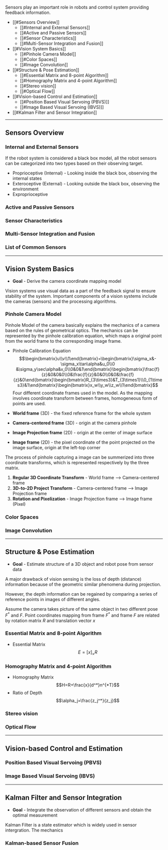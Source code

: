 Sensors play an important role in robots and control system providing feedback information. 

+ [[#Sensors Overview]]
	+ [[#Internal and External Sensors]]
	+ [[#Active and Passive Sensors]]
	+ [[#Sensor Characteristics]]
	+ [[#Multi-Sensor Integration and Fusion]]
+ [[#Vision System Basics]]
	+ [[#Pinhole Camera Model]]
	+ [[#Color Spaces]]
	+ [[#Image Convolution]]
+ [[#Structure & Pose Estimation]]
	+ [[#Essential Matrix and 8-point Algorithm]]
	+ [[#Homography Matrix and 4-point Algorithm]]
	+ [[#Stereo vision]]
	+ [[#Optical Flow]]
+ [[#Vision-based Control and Estimation]]
	+ [[#Position Based Visual Servoing (PBVS)]]
	+ [[#Image Based Visual Servoing (IBVS)]]
+ [[#Kalman Filter and Sensor Integration]]


---
## Sensors Overview



### Internal and External Sensors

If the robot system is considered a black box model, all the robot sensors can be categorized into two types based on their observing target.

+ Proprioceptive (Internal) - Looking inside the black box, observing the internal states
+ Exteroceptive (External) - Looking outside the black box, observing the environment
+ Exproprioceptive

### Active and Passive Sensors



### Sensor Characteristics 


### Multi-Sensor Integration and Fusion



### List of Common Sensors


---
## Vision System Basics

+ **Goal** - Derive the camera coordinate mapping model

Vision systems use visual data as a part of the feedback signal to ensure stability of the system. Important components of a vision systems include the cameras (sensors) and the processing algorithms.

### Pinhole Camera Model

Pinhole Model of the camera basically explains the mechanics of a camera based on the rules of geometrical optics. The mechanics can be represented by the pinhole calibration equation, which maps a original point from the world frame to the corresponding image frame.

+ Pinhole Calibration Equation
$$\begin{bmatrix}u\\v\\1\end{bmatrix}=\begin{bmatrix}\sigma_x&-\sigma_x\tan\alpha&u_0\\0 &\sigma_y\sec\alpha&v_0\\0&0&1\end{bmatrix}\begin{bmatrix}\frac{f}{z}&0&0&0\\0&\frac{f}{z}&0&0\\0&0&\frac{f}{z}&0\end{bmatrix}\begin{bmatrix}R_{3\times3}&T_{3\times1}\\0_{1\times3}&1\end{bmatrix}\begin{bmatrix}x_w\\y_w\\z_w\\1\end{bmatrix}$$
Four different coordinate frames used in the model. As the mapping involves coordinate transform between frames, homogeneous form of points are used. 

+ **World frame** (3D) - the fixed reference frame for the whole system
+ **Camera-centered frame** (3D) - origin at the camera pinhole
+ **Image Projection frame** (2D) - origin at the center of image surface
+ **Image frame** (2D) - the pixel coordinate of the point projected on the image surface, origin at the left-top corner

The process of pinhole capturing a image can be summerized into three coordinate transforms, which is represented respectively by the three matrix.

1. **Regular 3D Coordinate Transform** - World frame --> Camera-centered frame
2. **3D-to-2D Project Transform** - Camera-centered frame --> Image Projection frame
3. **Rotation and Pixelization** - Image Projection frame --> Image frame (Pixel)


### Color Spaces


### Image Convolution



---
## Structure & Pose Estimation

+ **Goal** - Estimate structure of a 3D object and robot pose from sensor data

A major drawback of vision sensing is the loss of depth (distance) information because of the 
geometric similar phenomena during projection. 

However, the depth information can be regained by comparing a series of reference points in images of different angles.

Assume the camera takes picture of the same object in two different pose $F^*$ and $F$. Point coordinates mapping from frame $F^*$ and frame $F$ are related by rotation matrix $R$ and translation vector $x$



### Essential Matrix and 8-point Algorithm

+ Essential Matrix
$$E=[x]_\times R$$


### Homography Matrix and 4-point Algorithm

+ Homography Matrix
$$H=R+\frac{x}{d^*}n^{*T}$$
+ Ratio of Depth
$$\alpha_j=\frac{z_j^*}{z_j}$$

### Stereo vision



### Optical Flow


---
## Vision-based Control and Estimation



### Position Based Visual Servoing (PBVS)



### Image Based Visual Servoing (IBVS)


---
## Kalman Filter and Sensor Integration

+ **Goal** - Integrate the observation of different sensors and obtain the optimal measurement

Kalman Filter is a state estimator which is widely used in sensor intergration. The mechanics 

### Kalman-based Sensor Fusion

